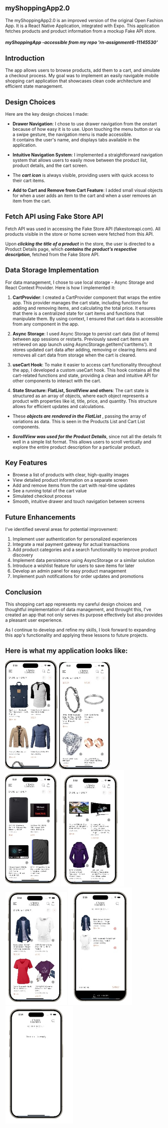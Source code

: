 ## myShoppingApp2.0

The myShoppingApp2.0 is an improved version of the original Open Fashion App.
It is a React Native Application, integrated with Expo.
This application fetches products and product information from a mockup Fake API store.

##### **_myShoppingApp -accessible from my repo 'rn-assignment6-11145530'_**

## Introduction

The app allows users to browse products, add them to a cart, and simulate a checkout process. My goal was to implement an easily navigable mobile shopping cart application that showcases clean code architecture and efficient state management.

## Design Choices

Here are the key design choices I made:

- **Drawer Navigation**: I chose to use drawer navigation from the onstart because of how easy it is to use. Upon touching the menu button or via a swipe gesture, the navigation menu is made accessible.  
  It contains the user's name, and displays tabs available in the application.

- **Intuitive Navigation System**: I implemented a straightforward navigation system that allows users to easily move between the product list, product details, and the cart screen.

- The **_cart icon_** is always visible, providing users with quick access to their cart items.

- **Add to Cart and Remove from Cart Feature**: I added small visual objects for when a user adds an item to the cart and when a user removes an item from the cart.

## Fetch API using Fake Store API

Fetch API was used in accessing the Fake Store API (fakestoreapi.com). All products visible in the store or home screen were fetched from this API.

Upon **_clicking the title of a product_** in the store, the user is directed to a Product Details page, which **_contains the product's respective description_**, fetched from the Fake Store API.

## Data Storage Implementation

For data management, I chose to use local storage - Async Storage and React Context Provider. Here is how I implemented it:

1. **CartProvider**:
   I created a CartProvider component that wraps the entire app. This provider manages the cart state, including functions for adding and removing items, and calculating the total price. It ensures that there is a centralized state for cart items and functions that manipulate them.
   By using context, I ensured that cart data is accessible from any component in the app.

2. **Async Storage**:
   I used Async Storage to persist cart data (list of items) between app sessions or restarts.
   Previously saved cart items are retrieved on app launch using AsyncStorage.getItem('cartItems').
   It stores updated cart data after adding, removing or clearing items and removes all cart data from storage when the cart is cleared.

3. **useCart Hook**: To make it easier to access cart functionality throughout the app, I developed a custom useCart hook. This hook contains all the cart-related functions and state, providing a clean and intuitive API for other components to interact with the cart.

4. **State Structure: FlatList, ScrollView and others**:
   The cart state is structured as an array of objects, where each object represents a product with properties like id, title, price, and quantity. This structure allows for efficient updates and calculations.

- These **_objects are rendered in the FlatList_** , passing the array of variations as data. This is seen in the Products List and Cart List components.

- **_ScrollView was used for the Product Details_**, since not all the details fit well in a simple list format. This allows users to scroll vertically and explore the entire product description for a particular product.

## Key Features

- Browse a list of products with clear, high-quality images
- View detailed product information on a separate screen
- Add and remove items from the cart with real-time updates
- See a running total of the cart value
- Simulated checkout process
- Smooth, intuitive drawer and touch navigation between screens

## Future Enhancements

I've identified several areas for potential improvement:

1. Implement user authentication for personalized experiences
2. Integrate a real payment gateway for actual transactions
3. Add product categories and a search functionality to improve product discovery
4. Implement data persistence using AsyncStorage or a similar solution
5. Introduce a wishlist feature for users to save items for later
6. Develop an admin panel for easy product management
7. Implement push notifications for order updates and promotions

## Conclusion

This shopping cart app represents my careful design choices and thoughtful implementation of data management, and throught this, I've created an app that not only serves its purpose effectively but also provides a pleasant user experience.

As I continue to develop and refine my skills, I look forward to expanding this app's functionality and applying these lessons to future projects.

## Here is what my application looks like:

![alt text](/myShoppingApp2.0/src/assets/image1.jpg)
![alt text](/myShoppingApp2.0/src/assets/image2.jpg)
![alt text](/myShoppingApp2.0/src/assets/image3.jpg)
![alt text](/myShoppingApp2.0/src/assets/image4.jpg)
![alt text](/myShoppingApp2.0/src/assets/image5.jpg)
![alt text](/myShoppingApp2.0/src/assets/image6.jpg)
![alt text](/myShoppingApp2.0/src/assets/image7.jpg)
